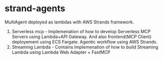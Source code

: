 # strand-agents
MultiAgent deployed as lambdas with AWS Strands framework.
1. Serverless mcp - Implemenation of how to develop Serverless MCP Servers using Lambda+API Gateway. And also frontend(MCP Client) deployement using ECS Fargate. Agentic workflow using AWS Strands.
2. Streaming Lambda - Contains Implemenation of how to build Streaming Lambda using Lambda Web Adapter + FastMCP
